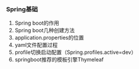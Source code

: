 ### Spring基础

1. Spring boot的作用
2. Spring boot几种创建方法
3. application.properties的位置
4. yaml文件配置过程
5. profile切换启动配置（Spring.profiles.active=dev）
6. springboot推荐的模板引擎Thymeleaf

